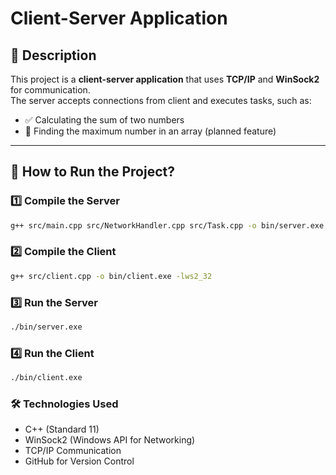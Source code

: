 # Client-Server Application

## 📌 Description
This project is a **client-server application** that uses **TCP/IP** and **WinSock2** for communication.  
The server accepts connections from client and executes tasks, such as:
- ✅ Calculating the sum of two numbers
- 🔄 Finding the maximum number in an array (planned feature)

---

## 🚀 **How to Run the Project?**
### 1️⃣ **Compile the Server**
```bash
g++ src/main.cpp src/NetworkHandler.cpp src/Task.cpp -o bin/server.exe -lws2_32
```
### 2️⃣ **Compile the Client**
```bash
g++ src/client.cpp -o bin/client.exe -lws2_32
```
### 3️⃣ **Run the Server**
```bash
./bin/server.exe
```
### 4️⃣ **Run the Client**
```bash
./bin/client.exe
```
### 🛠 Technologies Used
- C++ (Standard 11)
- WinSock2 (Windows API for Networking)
- TCP/IP Communication
- GitHub for Version Control
